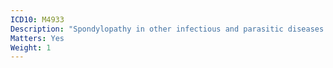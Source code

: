 ```yaml
---
ICD10: M4933
Description: "Spondylopathy in other infectious and parasitic diseases classified elsewhere: Cervicothoracic region"
Matters: Yes
Weight: 1
---
```

